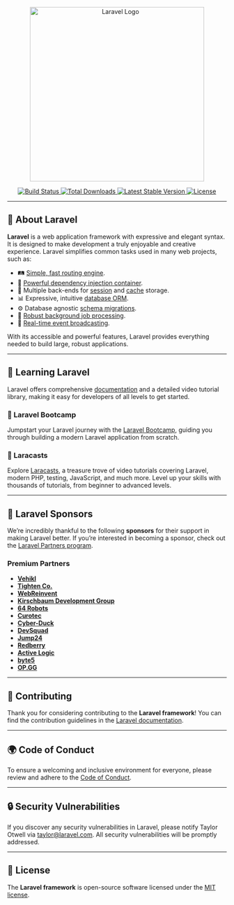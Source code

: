 <p align="center">
  <a href="https://laravel.com" target="_blank">
    <img src="https://raw.githubusercontent.com/laravel/art/master/logo-lockup/5%20SVG/2%20CMYK/1%20Full%20Color/laravel-logolockup-cmyk-red.svg" width="400" alt="Laravel Logo">
  </a>
</p>

<p align="center">
  <a href="https://github.com/laravel/framework/actions">
    <img src="https://github.com/laravel/framework/workflows/tests/badge.svg" alt="Build Status">
  </a>
  <a href="https://packagist.org/packages/laravel/framework">
    <img src="https://img.shields.io/packagist/dt/laravel/framework" alt="Total Downloads">
  </a>
  <a href="https://packagist.org/packages/laravel/framework">
    <img src="https://img.shields.io/packagist/v/laravel/framework" alt="Latest Stable Version">
  </a>
  <a href="https://packagist.org/packages/laravel/framework">
    <img src="https://img.shields.io/packagist/l/laravel/framework" alt="License">
  </a>
</p>

---

## 🌟 About Laravel

**Laravel** is a web application framework with expressive and elegant syntax. It is designed to make development a truly enjoyable and creative experience. Laravel simplifies common tasks used in many web projects, such as:

- 🛤️ [Simple, fast routing engine](https://laravel.com/docs/routing).
- 💉 [Powerful dependency injection container](https://laravel.com/docs/container).
- 💾 Multiple back-ends for [session](https://laravel.com/docs/session) and [cache](https://laravel.com/docs/cache) storage.
- 📊 Expressive, intuitive [database ORM](https://laravel.com/docs/eloquent).
- ⚙️ Database agnostic [schema migrations](https://laravel.com/docs/migrations).
- 🧵 [Robust background job processing](https://laravel.com/docs/queues).
- 📡 [Real-time event broadcasting](https://laravel.com/docs/broadcasting).

With its accessible and powerful features, Laravel provides everything needed to build large, robust applications.

---

## 📖 Learning Laravel

Laravel offers comprehensive [documentation](https://laravel.com/docs) and a detailed video tutorial library, making it easy for developers of all levels to get started.

### 🚀 Laravel Bootcamp

Jumpstart your Laravel journey with the [Laravel Bootcamp](https://bootcamp.laravel.com), guiding you through building a modern Laravel application from scratch.

### 🎥 Laracasts

Explore [Laracasts](https://laracasts.com), a treasure trove of video tutorials covering Laravel, modern PHP, testing, JavaScript, and much more. Level up your skills with thousands of tutorials, from beginner to advanced levels.

---

## 💼 Laravel Sponsors

We’re incredibly thankful to the following **sponsors** for their support in making Laravel better. If you’re interested in becoming a sponsor, check out the [Laravel Partners program](https://partners.laravel.com).

### Premium Partners

- **[Vehikl](https://vehikl.com/)**
- **[Tighten Co.](https://tighten.co)**
- **[WebReinvent](https://webreinvent.com/)**
- **[Kirschbaum Development Group](https://kirschbaumdevelopment.com)**
- **[64 Robots](https://64robots.com)**
- **[Curotec](https://www.curotec.com/services/technologies/laravel/)**
- **[Cyber-Duck](https://cyber-duck.co.uk)**
- **[DevSquad](https://devsquad.com/hire-laravel-developers)**
- **[Jump24](https://jump24.co.uk)**
- **[Redberry](https://redberry.international/laravel/)**
- **[Active Logic](https://activelogic.com)**
- **[byte5](https://byte5.de)**
- **[OP.GG](https://op.gg)**

---

## 🤝 Contributing

Thank you for considering contributing to the **Laravel framework**! You can find the contribution guidelines in the [Laravel documentation](https://laravel.com/docs/contributions).

---

## 🌍 Code of Conduct

To ensure a welcoming and inclusive environment for everyone, please review and adhere to the [Code of Conduct](https://laravel.com/docs/contributions#code-of-conduct).

---

## 🔒 Security Vulnerabilities

If you discover any security vulnerabilities in Laravel, please notify Taylor Otwell via [taylor@laravel.com](mailto:taylor@laravel.com). All security vulnerabilities will be promptly addressed.

---

## 📝 License

The **Laravel framework** is open-source software licensed under the [MIT license](https://opensource.org/licenses/MIT).
